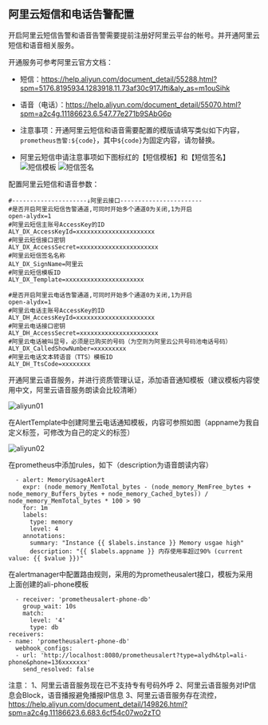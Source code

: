 ## 阿里云短信和电话告警配置

开启阿里云短信告警和语音告警需要提前注册好阿里云平台的帐号。并开通阿里云短信和语音相关服务。

开通服务可参考阿里云官方文档：

* 短信：https://help.aliyun.com/document_detail/55288.html?spm=5176.8195934.1283918.11.73af30c917Jfti&aly_as=m1ouSihk

* 语音（电话）：https://help.aliyun.com/document_detail/55070.html?spm=a2c4g.11186623.6.547.77e271b9SAbG6p

* 注意事项：开通阿里云短信和语音需要配置的模版请填写类似如下内容，`prometheus告警:${code}`，其中`${code}`为固定内容，请勿替换。
* 阿里云短信申请注意事项如下图标红的【短信模板】和【短信签名】
![短信模板](https://user-images.githubusercontent.com/24855321/113266467-e4f13800-9307-11eb-8cfc-b90742f56d19.png)
![短信签名](https://user-images.githubusercontent.com/24855321/113266618-10742280-9308-11eb-9538-b15033d3642e.png)





配置阿里云短信和语音参数：

```
#---------------------↓阿里云接口-----------------------
#是否开启阿里云短信告警通道,可同时开始多个通道0为关闭,1为开启
open-alydx=1
#阿里云短信主账号AccessKey的ID
ALY_DX_AccessKeyId=xxxxxxxxxxxxxxxxxxxxxx
#阿里云短信接口密钥
ALY_DX_AccessSecret=xxxxxxxxxxxxxxxxxxxxxx
#阿里云短信签名名称
ALY_DX_SignName=阿里云
#阿里云短信模板ID
ALY_DX_Template=xxxxxxxxxxxxxxxxxxxxxx

#是否开启阿里云电话告警通道,可同时开始多个通道0为关闭,1为开启
open-alydx=1
#阿里云电话主账号AccessKey的ID
ALY_DH_AccessKeyId=xxxxxxxxxxxxxxxxxxxxxx
#阿里云电话接口密钥
ALY_DH_AccessSecret=xxxxxxxxxxxxxxxxxxxxxx
#阿里云电话被叫显号，必须是已购买的号码（为空则为阿里云公共号码池电话号码）
ALY_DX_CalledShowNumber=xxxxxxxxx
#阿里云电话文本转语音（TTS）模板ID
ALY_DH_TtsCode=xxxxxxxx
```
开通阿里云语音服务，并进行资质管理认证，添加语音通知模板（建议模板内容使用中文，阿里云语音服务朗读会比较清晰）

![aliyun01](https://gitee.com/feiyu563/PrometheusAlert/raw/master/doc/aliyun-01.png)

在AlertTemplate中创建阿里云电话通知模板，内容可参照如图（appname为我自定义标签，可修改为自己的定义的标签）

![aliyun02](https://gitee.com/feiyu563/PrometheusAlert/raw/master/doc/aliyun-02.png)

在prometheus中添加rules，如下（description为语音朗读内容）

```
  - alert: MemoryUsageAlert
    expr: (node_memory_MemTotal_bytes - (node_memory_MemFree_bytes + node_memory_Buffers_bytes + node_memory_Cached_bytes)) / node_memory_MemTotal_bytes * 100 > 90
    for: 1m
    labels:
      type: memory
      level: 4
    annotations:
      summary: "Instance {{ $labels.instance }} Memory usgae high"
      description: "{{ $labels.appname }} 内存使用率超过90% (current value: {{ $value }})"

```

在alertmanager中配置路由规则，采用的为prometheusalert接口，模板为采用上面创建的ali-phone模板

```
  - receiver: 'prometheusalert-phone-db'
    group_wait: 10s
    match:
      level: '4'
      type: db
receivers:
- name: 'prometheusalert-phone-db'
  webhook_configs:
  - url: 'http://localhost:8080/prometheusalert?type=alydh&tpl=ali-phone&phone=136xxxxxxx'
    send_resolved: false
```
注意：
1、阿里云语音服务现在已不支持专有号码外呼
2、阿里云语音服务对IP信息会Block，语音播报避免播报IP信息
3、阿里云语音服务存在流控，https://help.aliyun.com/document_detail/149826.html?spm=a2c4g.11186623.6.683.6cf54c07wo2zTO

